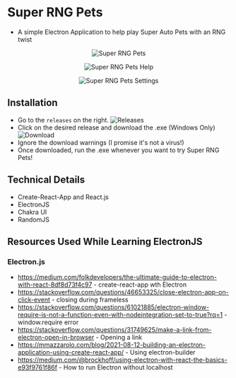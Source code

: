 # Super RNG Pets
* A simple Electron Application to help play Super Auto Pets with an RNG twist

<p align="center">
  <img alt="Super RNG Pets" src="https://github.com/vu-dylan/super-RNG-pets/blob/main/documentation/super-rng-pets.png" />
</p>

<p align="center">
  <img alt="Super RNG Pets Help" src="https://github.com/vu-dylan/super-RNG-pets/blob/main/documentation/super-rng-pets-help.png" />
</p>

<p align="center">
  <img alt="Super RNG Pets Settings" src="https://github.com/vu-dylan/super-RNG-pets/blob/main/documentation/super-rng-pets-settings.png" />
</p>

## Installation
* Go to the `releases` on the right.
![Releases](https://github.com/vu-dylan/super-RNG-pets/blob/main/documentation/releases.png)
* Click on the desired release and download the .exe (Windows Only)
![Download](https://github.com/vu-dylan/super-RNG-pets/blob/main/documentation/download.png)
* Ignore the download warnings (I promise it's not a virus!)
* Once downloaded, run the .exe whenever you want to try Super RNG Pets!

## Technical Details
* Create-React-App and React.js
* ElectronJS
* Chakra UI
* RandomJS

## Resources Used While Learning ElectronJS
### Electron.js
* https://medium.com/folkdevelopers/the-ultimate-guide-to-electron-with-react-8df8d73f4c97 - create-react-app wth Electron
* https://stackoverflow.com/questions/46653325/close-electron-app-on-click-event - closing during frameless
* https://stackoverflow.com/questions/61021885/electron-window-require-is-not-a-function-even-with-nodeintegration-set-to-true?rq=1 - window.require error
* https://stackoverflow.com/questions/31749625/make-a-link-from-electron-open-in-browser - Opening a link
* https://mmazzarolo.com/blog/2021-08-12-building-an-electron-application-using-create-react-app/ - Using electron-builder
* https://medium.com/@brockhoff/using-electron-with-react-the-basics-e93f9761f86f - How to run Electron without localhost